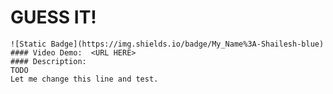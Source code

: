 # GUESS IT!
    ![Static Badge](https://img.shields.io/badge/My_Name%3A-Shailesh-blue)
    #### Video Demo:  <URL HERE>
    #### Description:
    TODO
    Let me change this line and test.

